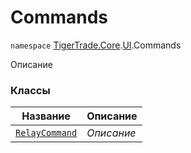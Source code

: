 
# Commands

`namespace` [TigerTrade.Core](../../TigerTrade.Core.md).[UI](../../TigerTrade.Core/UI.md).Commands

Описание


### Классы
| Название | Описание |
| --- | --- |
| [`RelayCommand`](./Commands/RelayCommand.cs.md) | *Описание* |
